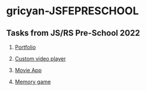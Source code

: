 # gricyan-JSFEPRESCHOOL

## Tasks from JS/RS Pre-School 2022

1. [Portfolio](https://gricyan.github.io/JS-FE-PRESCHOOL-2022/portfolio/)

2. [Custom video player](https://gricyan.github.io/JS-FE-PRESCHOOL-2022/custom-video/)

3. [Movie App](https://gricyan.github.io/JS-FE-PRESCHOOL-2022/movie-app/)

4. [Memory game](https://gricyan.github.io/JS-FE-PRESCHOOL-2022/memory-game/)